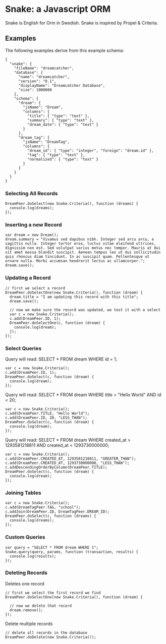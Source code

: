 # Snake: a Javascript ORM #

Snake is English for Orm in Swedish. Snake is inspired by Propel & Criteria.

## Examples ##

The following examples derive from this example schema:

    {
      "snake": {
        "fileName": "dreamcatcher",
        "database": {
          "name": "dreamcatcher",
          "version": "0.1",
          "displayName": "Dreamcatcher Database",
          "size": 1000000
        },
        "schema": {
          "dream": {
            "jsName": "Dream",
            "columns": {
              "title": { "type": "text" },
              "summary": { "type": "text" },
              "dream_date": { "type": "text" }
            }
          },
          "dream_tag": {
            "jsName": "DreamTag",
            "columns": {
              "dream_id": { "type": "integer", "foreign": "dream.id" },
              "tag": { "type": "text" },
              "normalized": { "type": "text" }
            }
          }
        }
      }
    }

### Selecting All Records ###

    DreamPeer.doSelect(new Snake.Criteria(), function (dreams) {
      console.log(dreams);
    });


### Inserting a new Record ###

    var dream = new Dream();
    dream.summary = "Vivamus sed dapibus nibh. Integer sed arcu arcu, a sagittis nulla. Integer tortor eros, luctus vitae eleifend ultrices, dignissim non est. Sed volutpat varius metus nec tempor. Mauris at dui sit amet massa blandit suscipit. Aenean tempus leo ut dui sollicitudin quis rhoncus diam tincidunt. In ac suscipit quam. Pellentesque ut ornare nulla. Morbi accumsan hendrerit lectus ac ullamcorper.";
    dream.save();

### Updating a Record ###

    // first we select a record
    DreamPeer.doSelectOne(new Snake.Criteria(), function (dream) {
      dream.title = "I am updating this record with this title";
      dream.save();

      // now we make sure the record was updated, we test it with a select
      var c = new Snake.Criteria();
      c.add(DreamPeer.ID, 1);
      DreamPeer.doSelectOne(c, function (dream) {
        console.log(dream);
      });
    });


### Select Queries ###

Query will read: SELECT * FROM dream WHERE id = 1;

    var c = new Snake.Criteria();
    c.add(DreamPeer.ID, 1);
    DreamPeer.doSelect(c, function (dream) {
      console.log(dream);
    });

Query will read: SELECT * FROM dream WHERE title = "Hello World" AND id < 20;

    var c = new Snake.Criteria();
    c.add(DreamPeer.TITLE, "Hello World");
    c.add(DreamPeer.ID, 20, "LESS_THAN");
    DreamPeer.doSelect(c, function (dream) {
      console.log(dream);
    });

Query will read: SELECT * FROM dream WHERE created_at > 1293581218811 AND created_at < 1293730000000;

    var c = new Snake.Criteria();
    c.add(DreamPeer.CREATED_AT, 1293581218811, "GREATER_THAN");
    c.add(DreamPeer.CREATED_AT, 1293730000000, "LESS_THAN");
    c.addDescendingOrderByColumn(DreamPeer.TITLE);
    DreamPeer.doSelect(c, function (dream) {
      console.log(dream);
    });

### Joining Tables ###

    var c = new Snake.Criteria();
    c.add(DreamTagPeer.TAG, "school");
    c.addJoin(DreamPeer.ID, DreamTagPeer.DREAM_ID);
    DreamPeer.doSelect(c, function (dreams) {
      console.log(dreams);
    });

### Custom Queries ###

    var query = "SELECT * FROM dream WHERE 1";
    Snake.query(query, params, function (transaction, results) {
      console.log(results);
    });

### Deleting Records ###

Deletes one record

    // first we select the first record we find
    DreamPeer.doSelectOne(new Snake.Criteria(), function (dream) {

      // now we delete that record
      dream.remove();
    });

Delete multiple records

    // delete all records in the database
    DreamPeer.doDelete(new Snake.Criteria());


